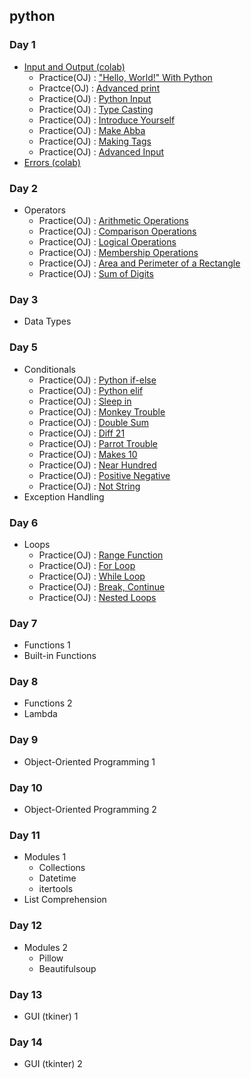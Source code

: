 ## python
### Day 1
* <a href = "https://colab.research.google.com/drive/1a1rZB5tIMluQqgSrgOWFDETsv_a7kHTn?usp=sharing">Input and Output (colab)</a>
    * Practice(OJ) : <a href = "http://3.131.175.105/problem/0213">"Hello, World!" With Python</a>
    * Practce(OJ) : <a href="http://3.131.175.105/problem/0284">Advanced print</a>
    * Practice(OJ) : <a href = "http://3.131.175.105/problem/0214">Python Input</a>
    * Practice(OJ) : <a href = "http://3.131.175.105/problem/0217">Type Casting</a>
    * Practice(OJ) : <a href = "http://3.131.175.105/problem/0219">Introduce Yourself</a>
    * Practice(OJ) : <a href="http://3.131.175.105/problem/0235">Make Abba</a>
    * Practice(OJ) : <a href="http://3.131.175.105/problem/0236">Making Tags</a>
    * Practice(OJ) : <a href = "http://3.131.175.105/problem/0246">Advanced Input</a>
* <a href = "https://colab.research.google.com/drive/17xim7Q8CzN9ybLFZqg_wdBqnKfBfkRO4?usp=sharing">Errors (colab)</a>

### Day 2
* Operators
    * Practice(OJ) : <a href="http://3.131.175.105/problem/0218">Arithmetic Operations</a>
    * Practice(OJ) : <a href="http://3.131.175.105/problem/0223">Comparison Operations</a>
    * Practice(OJ) : <a href="http://3.131.175.105/problem/0224">Logical Operations</a>
    * Practice(OJ) : <a href="http://3.131.175.105/problem/0261">Membership Operations</a>
    * Practice(OJ) : <a href="http://3.131.175.105/problem/0221">Area and Perimeter of a Rectangle</a>
    * Practice(OJ) : <a href="http://3.131.175.105/problem/0222">Sum of Digits</a>

### Day 3
* Data Types
  
### Day 5
* Conditionals
    * Practice(OJ) : <a href="http://3.131.175.105/problem/0225">Python if-else</a>  
    * Practice(OJ) : <a href="http://3.131.175.105/problem/0226">Python elif</a> 
    * Practice(OJ) : <a href="http://3.131.175.105/problem/0227">Sleep in </a>
    * Practice(OJ) : <a href="http://3.131.175.105/problem/0228">Monkey Trouble</a> 
    * Practice(OJ) : <a href="http://3.131.175.105/problem/0229">Double Sum</a>
    * Practice(OJ) : <a href="http://3.131.175.105/problem/0230">Diff 21</a>
    * Practice(OJ) : <a href="http://3.131.175.105/problem/0231">Parrot Trouble</a>
    * Practice(OJ) : <a href="http://3.131.175.105/problem/0232">Makes 10</a>
    * Practice(OJ) : <a href="http://3.131.175.105/problem/0233">Near Hundred</a>
    * Practice(OJ) : <a href="http://3.131.175.105/problem/0233">Positive Negative</a>
    * Practice(OJ) : <a href="http://3.131.175.105/problem/0248">Not String</a>
* Exception Handling

### Day 6
* Loops
    * Practice(OJ) : <a href="http://3.131.175.105/problem/0262">Range Function</a> 
    * Practice(OJ) : <a href="http://3.131.175.105/problem/0263">For Loop</a>
    * Practice(OJ) : <a href="http://3.131.175.105/problem/0264">While Loop</a>
    * Practice(OJ) : <a href="http://3.131.175.105/problem/0265">Break, Continue</a>
    * Practice(OJ) : <a href="http://3.131.175.105/problem/0285">Nested Loops</a> 

### Day 7
* Functions 1
* Built-in Functions

### Day 8
* Functions 2
* Lambda

### Day 9
* Object-Oriented Programming 1

### Day 10
* Object-Oriented Programming 2

### Day 11
* Modules 1
    * Collections
    * Datetime
    * itertools
* List Comprehension

### Day 12
* Modules 2
    * Pillow
    * Beautifulsoup

### Day 13
* GUI (tkiner) 1

### Day 14
* GUI (tkinter) 2
